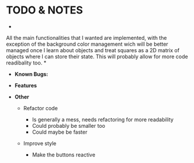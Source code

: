 # TODO & NOTES

*
All the main functionalities that I wanted are implemented,
with the exception of the background color management wich will be
better managed once I learn about objects and treat squares as a 2D matrix
of objects where I can store their state. This will probably allow for more
code readibality too.
*

- **Known Bugs:**

- **Features**

- **Other**
    - Refactor code
        - Is generally a mess, needs refactoring for more readability
        - Could probably be smaller too
        - Could maybe be faster
    
    - Improve style
        - Make the buttons reactive